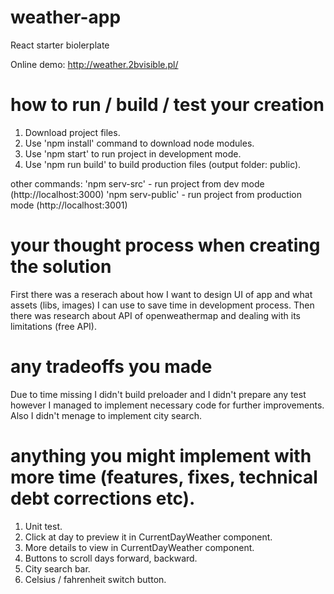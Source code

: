 # weather-app
React starter biolerplate 

Online demo:
http://weather.2bvisible.pl/

# how to run / build / test your creation

1. Download project files.
2. Use 'npm install' command to download node modules.
3. Use 'npm start' to run project in development mode.
4. Use 'npm run build' to build production files (output folder: public).

other commands:
'npm serv-src' - run project from dev mode (http://localhost:3000)
'npm serv-public' - run project from production mode (http://localhost:3001)

# your thought process when creating the solution

First there was a reserach about how I want to design UI of app and what assets (libs, images) I can use to save time in development process.
Then there was research about API of openweathermap and dealing with its limitations (free API).

# any tradeoffs you made

Due to time missing I didn't build preloader and I didn't prepare any test however I managed to implement necessary code for further improvements.
Also I didn't menage to implement city search.

# anything you might implement with more time (features, fixes, technical debt corrections etc).

1. Unit test.
2. Click at day to preview it in CurrentDayWeather component.
3. More details to view in CurrentDayWeather component.
4. Buttons to scroll days forward, backward.
5. City search bar.
6. Celsius / fahrenheit switch button.
